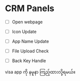 # CRM Panels 

- [ ] Open webpage
- [ ] Icon Update
- [ ] App Name Update
- [ ] File Upload Check
- [ ] Back Key Handle


visa app ကို နမူနာ ကြည့်ထားလို့ရမယ်။
